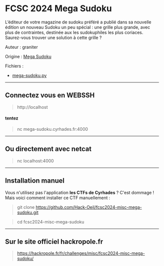 # FCSC 2024 Mega Sudoku

L’éditeur de votre magazine de sudoku préféré a publié dans sa nouvelle édition un nouveau Sudoku un peu spécial : une grille plus grande, avec plus de contraintes, destinée aux les sudokuphiles les plus coriaces. Saurez-vous trouver une solution à cette grille ?



Auteur : graniter

Origine : [Mega Sudoku](https://hackropole.fr/fr/challenges/misc/fcsc2024-misc-mega-sudoku/)


Fichiers :
- [mega-sudoku.py](mega-sudoku.py)

-----------

## Connectez vous en WEBSSH
> http://localhost

#### tentez 
> nc mega-sudoku.cyrhades.fr:4000

-----------

## Ou directement avec netcat
> nc localhost:4000

-----------

## Installation manuel
Vous n'utilisez pas l'application **les CTFs de Cyrhades** ? C'est dommage !
Mais voici comment installer ce CTF manuellement :

> git clone https://github.com/Hack-Oeil/fcsc2024-misc-mega-sudoku.git

> cd fcsc2024-misc-mega-sudoku


-----------

## Sur le site officiel hackropole.fr
> https://hackropole.fr/fr/challenges/misc/fcsc2024-misc-mega-sudoku/